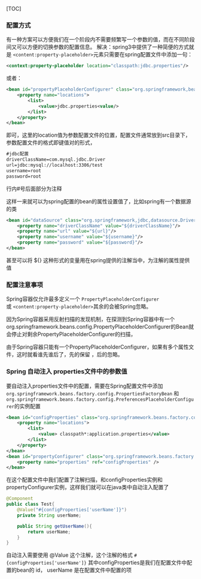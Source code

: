 [TOC]
### 配置方式
有一种方案可以方便我们在一个阶段内不需要频繁写一个参数的值，而在不同阶段间又可以方便的切换参数的配置信息。
解决：spring3中提供了一种简便的方式就是 `<content:property-placeholder>`元素只需要在spring配置文件中添加一句：
```xml
<context:property-placeholder location="classpath:jdbc.properties"/>
```
或者：

```xml
<bean id="propertyPlaceholderConfigurer" class="org.springframework,beans.factory.config.PropertyPlaceholderConfigurer">
    <property name="locations">
        <list>
            <value>jdbc.properties<value/>
        </list>
    </property>
</bean>
```

即可，这里的location值为参数配置文件的位置，配置文件通常放到src目录下，参数配置文件的格式即键值对的形式，
```xml
#jdbc配置 
driverClassName=com.mysql.jdbc.Driver 
url=jdbc:mysql://localhost:3306/test 
username=root 
password=root
```

行内#号后面部分为注释

这样一来就可以为spring配置的bean的属性设置值了，比如spring有一个数据源的类
```xml
<bean id="dataSource" class="org.springframework,jdbc,datasource.DriverManagerDataSource">
    <property name="driverClassName" value="${driverClassName}"/>
    <property name="url" value="${url}"/>
    <property name="username" value="${username}"/>
    <property name="password" value="${password}"/>
</bean>
```

甚至可以将 ${} 这种形式的变量用在spring提供的注解当中，为注解的属性提供值

### 配置注意事项

Spring容器仅允许最多定义一个 `PropertyPlaceholderConfigurer` 或 `<content:property-placeholder>`其余的会被Spring忽略。

因为Spring容器采用反射扫描的发现机制，在探测到Spring容器中有一个 org.springframework.beans.config.PropertyPlaceholderConfigurer的Bean就会停止对剩余PropertyPlaceholderConfigurer的扫描，


由于Spring容器只能有一个PropertyPlaceholderConfigurer，如果有多个属性文件，这时就看谁先谁后了，先的保留 ，后的忽略。

### Spring 自动注入 properties文件中的参数值

要自动注入properties文件中的配置，需要在Spring配置文件中添加  
`org.springframework.beans.factory.config.PropertiesFactoryBean` 和`org.springframework.beans.factory.config.PreferencesPlaceholderConfigurer`的实例配置
```xml
<bean id="configProperties" class="org.springframework.beans.factory.config.PropertiesFactoryBean">
    <property name="locations">
        <list>
            <value> classpath*:application.properties</value>
        </list>
    </property>
</bean>
<bean id="propertyConfigurer" class="org.springframework.beans.factory.config.PreferencesPlaceholderConfigurer">
    <property name="properties" ref="configProperties" />
</bean>
```
在这个配置文件中我们配置了注解扫描，和configProperties实例和propertyConfigurer实例，这样我们就可以在java类中自动注入配置了

```java
@Component
public class Test{
    @Value("#{configProperties['userName']}")
    private String userName;

    public String getUserName(){
        return userName;
    }
}
```

自动注入需要使用 @Value 这个注解，这个注解的格式 `#{configProperties['userName']}` 其中configProperties是我们在配置文件中配置的bean的 id， userName 是在配置文件中配置的项

